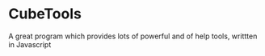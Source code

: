 # CubeTools
A great program which provides lots of powerful and of help tools, writtten in Javascript
